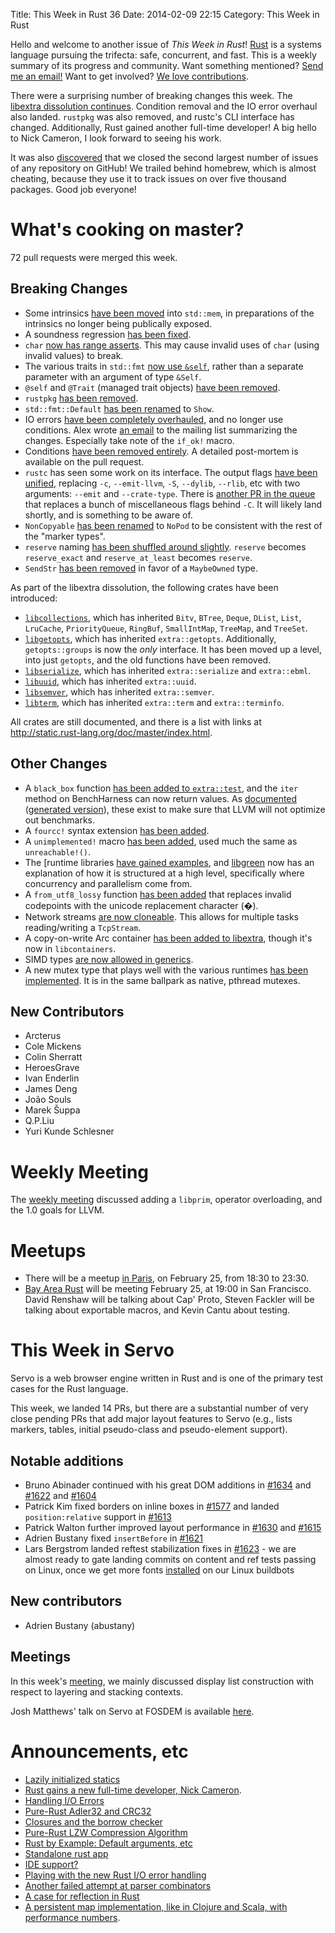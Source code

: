 Title: This Week in Rust 36
Date: 2014-02-09 22:15
Category: This Week in Rust


Hello and welcome to another issue of *This Week in Rust*!
[Rust](http://rust-lang.org) is a systems language pursuing the trifecta:
safe, concurrent, and fast. This is a weekly summary of its progress and
community. Want something mentioned? [Send me an
email!](mailto:corey@octayn.net?subject=This%20Week%20in%20Rust%20Suggestion)
Want to get involved? [We love
contributions](https://github.com/mozilla/rust/wiki/Note-guide-for-new-contributors).

There were a surprising number of breaking changes this week. The [libextra
dissolution continues](https://github.com/mozilla/rust/issues/8784). Condition
removal and the IO error overhaul also landed. `rustpkg` was also removed, and
rustc's CLI interface has changed.  Additionally, Rust gained another
full-time developer! A big hello to Nick Cameron, I look forward to seeing his
work.

It was also [discovered](http://octoverse.github.com/) that we closed the
second largest number of issues of any repository on GitHub! We trailed behind
homebrew, which is almost cheating, because they use it to track issues on
over five thousand packages. Good job everyone!

<!-- more -->

# What's cooking on master?

72 pull requests were merged this week.

## Breaking Changes

- Some intrinsics [have been
moved](https://github.com/mozilla/rust/pull/12124) into `std::mem`, in
preparations of the intrinsics no longer being publically exposed.
- A soundness regression [has been
fixed](https://github.com/mozilla/rust/pull/12117).
- `char` [now has range asserts](https://github.com/mozilla/rust/pull/12086).
This may cause invalid uses of `char` (using invalid values) to break.
- The various traits in `std::fmt` [now use
`&self`](https://github.com/mozilla/rust/pull/12066), rather than a separate
parameter with an argument of type `&Self`.
- `@self` and `@Trait` (managed trait objects) [have been
removed](https://github.com/mozilla/rust/pull/12030).
- `rustpkg` [has been removed](https://github.com/mozilla/rust/pull/11987).
- `std::fmt::Default` [has been
renamed](https://github.com/mozilla/rust/pull/11948) to `Show`.
- IO errors [have been completely
overhauled](https://github.com/mozilla/rust/pull/11946), and no longer use
conditions. Alex wrote [an
email](https://mail.mozilla.org/pipermail/rust-dev/2014-February/008505.html)
to the mailing list summarizing the changes. Especially take note of the
`if_ok!` macro.
- Conditions [have been removed
entirely](https://github.com/mozilla/rust/pull/12039). A detailed post-mortem
is available on the pull request.
- `rustc` has seen some work on its interface. The output flags [have been
unified](https://github.com/mozilla/rust/pull/12020), replacing `-c`,
`--emit-llvm`, `-S`, `--dylib`, `--rlib`, etc with two arguments: `--emit` and
`--crate-type`. There is [another PR in the
queue](https://github.com/mozilla/rust/pull/12084) that replaces a bunch of
miscellaneous flags behind `-C`. It will likely land shortly, and is something
to be aware of.
- `NonCopyable` [has been renamed](https://github.com/mozilla/rust/pull/12016)
to `NoPod` to be consistent with the rest of the "marker types".
- `reserve` naming [has been shuffled around
slightly](https://github.com/mozilla/rust/pull/11951). `reserve` becomes
`reserve_exact` and `reserve_at_least` becomes `reserve`.
- `SendStr` [has been removed](https://github.com/mozilla/rust/pull/12098) in
favor of a `MaybeOwned` type.

As part of the libextra dissolution, the following crates have been
introduced:

- [`libcollections`](https://github.com/mozilla/rust/pull/12010), which has
inherited `Bitv`, `BTree`, `Deque`, `DList`, `List`, `LruCache`,
`PriorityQueue`, `RingBuf`, `SmallIntMap`, `TreeMap`, and `TreeSet`.
- [`libgetopts`](https://github.com/mozilla/rust/pull/12007), which has
inherited `extra::getopts`. Additionally, `getopts::groups` is now the *only*
interface. It has been moved up a level, into just `getopts`, and the old
functions have been removed.
- [`libserialize`](https://github.com/mozilla/rust/pull/11984), which has
inherited `extra::serialize` and `extra::ebml`.
- [`libuuid`](https://github.com/mozilla/rust/pull/11912), which has inherited
`extra::uuid`.
- [`libsemver`](https://github.com/mozilla/rust/pull/12012), which has
inherited `extra::semver`.
- [`libterm`](https://github.com/mozilla/rust/pull/11945), which has inherited
`extra::term` and `extra::terminfo`.

All crates are still documented, and there is a list with links at
<http://static.rust-lang.org/doc/master/index.html>.

## Other Changes

- A `black_box` function [has been added to
`extra::test`](https://github.com/mozilla/rust/pull/12105), and the `iter`
method on BenchHarness can now return values. As
[documented](https://github.com/mozilla/rust/pull/12119) ([generated
version](http://static.rust-lang.org/doc/master/guide-testing.html#benchmarks-and-the-optimizer)),
these exist to make sure that LLVM will not optimize out benchmarks.
- A `fourcc!` syntax extension [has been
added](https://github.com/mozilla/rust/pull/12034).
- A `unimplemented!` macro [has been
added](https://github.com/mozilla/rust/pull/12090), used much the same as
`unreachable!()`.
- The [runtime libraries [have gained
examples](https://github.com/mozilla/rust/pull/12073), and
[libgreen](http://static.rust-lang.org/doc/master/green/index.html) now has an
explanation of how it is structured at a high level, specifically where
concurrency and parallelism come from.
- A `from_utf8_lossy` function [has been
added](https://github.com/mozilla/rust/pull/12062) that replaces invalid
codepoints with the unicode replacement character (�).
- Network streams [are now
cloneable](https://github.com/mozilla/rust/pull/11894). This allows for
multiple tasks reading/writing a `TcpStream`.
- A copy-on-write Arc container [has been added to
libextra](https://github.com/mozilla/rust/pull/11230), though it's now in
`libcontainers`.
- SIMD types [are now allowed in
generics](https://github.com/mozilla/rust/pull/11717).
- A new mutex type that plays well with the various runtimes [has been
implemented](https://github.com/mozilla/rust/pull/11866). It is in the same
ballpark as native, pthread mutexes.

## New Contributors

- Arcterus
- Cole Mickens
- Colin Sherratt
- HeroesGrave
- Ivan Enderlin
- James Deng
- João Souls
- Marek Šuppa
- Q.P.Liu
- Yuri Kunde Schlesner

# Weekly Meeting

The [weekly
meeting](https://github.com/mozilla/rust/wiki/Meeting-weekly-2014-02-04)
discussed adding a `libprim`, operator overloading, and the 1.0 goals for
LLVM.

# Meetups

- There will be a meetup [in
Paris](http://www.eventbrite.fr/e/billets-rust-paris-meetup-10528169037), on
February 25, from 18:30 to 23:30.
- [Bay Area Rust](http://www.meetup.com/Rust-Bay-Area/events/156288462/) will
be meeting February 25, at 19:00 in San Francisco. David Renshaw will be
talking about Cap' Proto, Steven Fackler will be talking about exportable
macros, and Kevin Cantu about testing.

# This Week in Servo

Servo is a web browser engine written in Rust and is one of the primary
test cases for the Rust language.

This week, we landed 14 PRs, but there are a substantial number of very
close pending PRs that add major layout features to Servo (e.g., lists
markers, tables, initial pseudo-class and pseudo-element support).

## Notable additions

- Bruno Abinader continued with his great DOM additions in
[#1634](https://github.com/mozilla/servo/pull/1634) and
[#1622](https://github.com/mozilla/servo/pull/1622) and
[#1604](https://github.com/mozilla/servo/pull/1604)
- Patrick Kim fixed borders on inline boxes in
[#1577](https://github.com/mozilla/servo/pull/1577) and landed
`position:relative` support in
[#1613](https://github.com/mozilla/servo/pull/1613)
- Patrick Walton further improved layout performance in
[#1630](https://github.com/mozilla/servo/pull/1630) and
[#1615](https://github.com/mozilla/servo/pull/1615)
- Adrien Bustany fixed `insertBefore` in
[#1621](https://github.com/mozilla/servo/pull/1621)
- Lars Bergstrom landed reftest stabilization fixes in
[#1623](https://github.com/mozilla/servo/pull/1623) - we are almost ready to
gate landing commits on content and ref tests passing on Linux, once we get
more fonts [installed](https://bugzilla.mozilla.org/show_bug.cgi?id=968375)
on our Linux buildbots

## New contributors

- Adrien Bustany (abustany)

## Meetings

In this week's
[meeting](https://github.com/mozilla/servo/wiki/Meeting-2014-02-03), we mainly
discussed display list construction with respect to layering and stacking
contexts.

Josh Matthews' talk on Servo at FOSDEM is available
[here](http://mirrors.dotsrc.org/fosdem/2014/UD2218A/Saturday/Servo_building_a_parallel_web_browser.webm).

# Announcements, etc

- [Lazily initialized
statics](http://www.reddit.com/r/rust/comments/1wvxcn/lazily_initialized_statics/)
- [Rust gains a new full-time developer, Nick
Cameron](http://www.reddit.com/r/rust/comments/1wypbz/rust_gains_a_new_fulltime_developer_nick_cameron/).
- [Handling I/O
Errors](http://www.reddit.com/r/rust/comments/1wz7ws/handling_io_errors/)
- [Pure-Rust Adler32 and
CRC32](http://www.reddit.com/r/rust/comments/1x0zeu/adler32_and_crc32/)
- [Closures and the borrow
checker](http://www.reddit.com/r/rust/comments/1x1tvo/closures_and_the_borrow_checker/)
- [Pure-Rust LZW Compression
Algorithm](http://www.reddit.com/r/rust/comments/1x3ooy/lzw_compression_algorithm/)
- [Rust by Example: Default arguments,
etc](http://www.reddit.com/r/rust/comments/1x67wq/rust_by_example_default_arguments_named_params/)
- [Standalone rust
app](http://www.reddit.com/r/rust/comments/1xaum0/standalone_rust_app/)
- [IDE support?](http://www.reddit.com/r/rust/comments/1xfjo7/ide_support/)
- [Playing with the new Rust I/O error
handling](http://www.reddit.com/r/rust/comments/1xdlou/playing_with_the_new_rust_io_error_handling/)
- [Another failed attempt at parser
combinators](http://www.reddit.com/r/rust/comments/1xdudv/another_failed_attempt_at_parser_combinators/)
- [A case for reflection in
Rust](http://www.reddit.com/r/rust/comments/1xck76/a_case_for_reflection_in_rust/)
- [A persistent map implementation, like in Clojure and Scala, with
performance
numbers](http://www.reddit.com/r/rust/comments/1xa8uy/a_persistent_map_implementation_like_in_clojure/).
